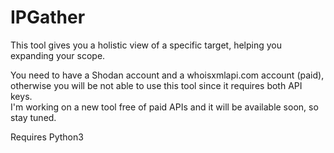 # IPGather
This tool gives you a holistic view of a specific target, helping you expanding your scope.  

You need to have a Shodan account and a whoisxmlapi.com account (paid), otherwise you will be not able to use this tool since it requires both API keys.  
I'm working on a new tool free of paid APIs and it will be available soon, so stay tuned.

Requires Python3
